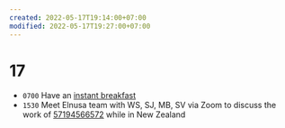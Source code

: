 ```yaml
---
created: 2022-05-17T19:14:00+07:00
modified: 2022-05-17T19:27:00+07:00
---
```

# 17
+ `0700` Have an [instant breakfast](https://www.flickr.com/photos/195637519@N06/52079381009)
+ `1530` Meet Elnusa team with WS, SJ, MB, SV via Zoom to discuss the work of [57194566572](https://www.scopus.com/authid/detail.uri?authorId=57194566572) while in New Zealand
